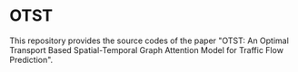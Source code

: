 # OTST

This repository provides the source codes of the paper "OTST: An Optimal Transport Based Spatial-Temporal Graph Attention Model for Traffic Flow Prediction".
